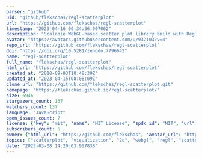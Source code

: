 ```yaml
---
parser: "github"
uid: "github/flekschas/regl-scatterplot"
url: "https://github.com/flekschas/regl-scatterplot"
timestamp: "2023-04-16 00:34:36.007062"
description: "Scalable WebGL-based scatter plot library build with Regl"
avatar: "https://avatars.githubusercontent.com/u/932103?v=4"
repo_url: "https://github.com/flekschas/regl-scatterplot"
doi: "https://doi.org/10.5281/zenodo.7796642"
name: "regl-scatterplot"
full_name: "flekschas/regl-scatterplot"
html_url: "https://github.com/flekschas/regl-scatterplot"
created_at: "2018-09-03T18:48:39Z"
updated_at: "2023-04-15T08:08:09Z"
clone_url: "https://github.com/flekschas/regl-scatterplot.git"
homepage: "https://flekschas.github.io/regl-scatterplot/"
size: 6946
stargazers_count: 137
watchers_count: 137
language: "JavaScript"
open_issues_count: 7
license: {"key": "mit", "name": "MIT License", "spdx_id": "MIT", "url": "https://api.github.com/licenses/mit", "node_id": "MDc6TGljZW5zZTEz"}
subscribers_count: 5
owner: {"html_url": "https://github.com/flekschas", "avatar_url": "https://avatars.githubusercontent.com/u/932103?v=4", "login": "flekschas", "type": "User"}
topics: ["scatterplot", "visualization", "2d", "webgl", "regl", "scatter-plot"]
date: "2025-03-08 14:20:03.957838"
---
```

